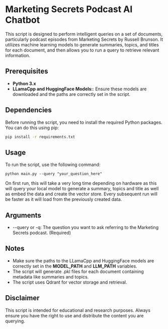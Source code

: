# Marketing Secrets Podcast AI Chatbot

This script is designed to perform intelligent queries on a set of documents, particularly podcast episodes from Marketing Secrets by Russell Brunson. It utilizes machine learning models to generate summaries, topics, and titles for each document, and then allows you to run a query to retrieve relevant information.

## Prerequisites

- **Python 3.x**
- **LLamaCpp and HuggingFace Models:**: Ensure these models are downloaded and the paths are correctly set in the script.

## Dependencies

Before running the script, you need to install the required Python packages. You can do this using pip:

```bash
pip install -r requirements.txt
```

## Usage

To run the script, use the following command:

```
python main.py --query "your_question_here"
```

On first run, this will take a very long time depending on hardware as this will query your local model to generate a summary, topics and title as well as embed the data and create the vector store. Every subsequent run will be faster as it will load from the previously created data.

## Arguments

- --query or -q: The question you want to ask referring to the Marketing Secrets podcast. (Required)

## Notes

- Make sure the paths to the LLamaCpp and HuggingFace models are correctly set in the **MODEL_PATH** and **LLM_PATH** variables.
- The script will generate .pkl files for each document containing metadata like summaries and topics.
- The script uses Qdrant for vector storage and retrieval.

## Disclaimer

This script is intended for educational and research purposes. Always ensure you have the right to use and distribute the content you are querying.
